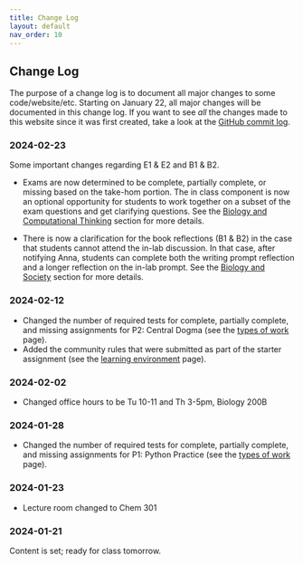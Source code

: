 ```yaml
---
title: Change Log
layout: default
nav_order: 10
---
```


## Change Log

The purpose of a change log is to document all major changes to some code/website/etc. Starting on January 22, all major changes will be documented in this change log. If you want to see _all_ the changes made to this website since it was first created, take a look at the [GitHub commit log](https://github.com/Reed-Compbio-Classes/bio131-S24-syllabus/commits/main/).

### 2024-02-23

Some important changes regarding E1 & E2 and B1 & B2.

- Exams are now determined to be complete, partially complete, or missing based on the take-hom portion. The in class component is now an optional opportunity for students to work together on a subset of the exam questions and get clarifying questions. See the [Biology and Computational Thinking](assessment/components.md#1-biology-and-computational-thinking) section for more details.

- There is now a clarification for the book reflections (B1 & B2) in the case that students cannot attend the in-lab discussion. In that case, after notifying Anna, students can complete both the writing prompt reflection and a longer reflection on the in-lab prompt. See the [Biology and Society](assessment/components.md#3-biology-and-society) section for more details.

### 2024-02-12

- Changed the number of required tests for complete, partially complete, and missing assignments for P2: Central Dogma (see the [types of work](assessment/components.md#2-programming-skills) page).
- Added the community rules that were submitted as part of the starter assignment (see the [learning environment](environment.md) page).

### 2024-02-02

- Changed office hours to be Tu 10-11 and Th 3-5pm, Biology 200B

### 2024-01-28

- Changed the number of required tests for complete, partially complete, and missing assignments for P1: Python Practice (see the [types of work](assessment/components.md#2-programming-skills) page).

### 2024-01-23

- Lecture room changed to Chem 301

### 2024-01-21

Content is set; ready for class tomorrow.


